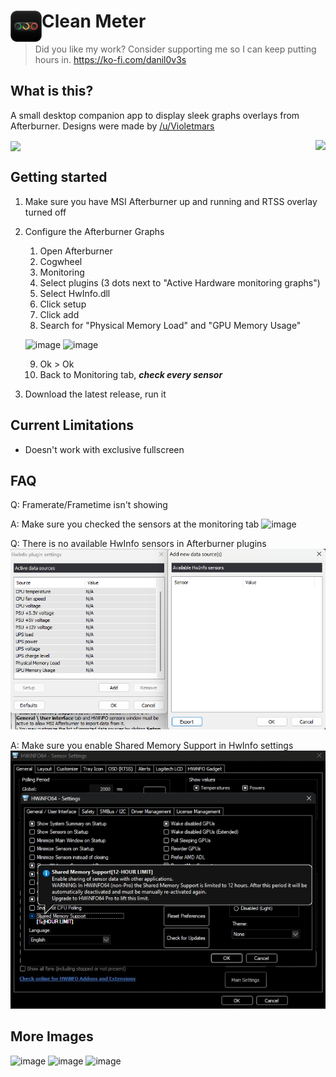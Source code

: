 # <img align="left" src="images/Logo.png" height=50> Clean Meter

> Did you like my work? Consider supporting me so I can keep putting hours in.
> https://ko-fi.com/danil0v3s

## What is this?

A small desktop companion app to display sleek graphs overlays from Afterburner. Designs were made by [/u/Violetmars](https://www.reddit.com/user/Violetmars/)

<img align="right" src="https://github.com/user-attachments/assets/5e797f42-bebc-4d8f-82c8-837fc4b58a07">
<img align="center" src="https://github.com/user-attachments/assets/6c7bd91a-7e9a-4c38-a450-d6e2ce26bcd4">

## Getting started
1. Make sure you have MSI Afterburner up and running and RTSS overlay turned off
2. Configure the Afterburner Graphs
   1. Open Afterburner
   2. Cogwheel
   3. Monitoring
   4. Select plugins (3 dots next to "Active Hardware monitoring graphs")
   5. Select HwInfo.dll
   6. Click setup
   7. Click add
   8. Search for "Physical Memory Load" and "GPU Memory Usage"
   
   ![image](https://github.com/user-attachments/assets/0ad19f39-0fe6-4cb4-95f8-edd343e75e54)
   ![image](https://github.com/user-attachments/assets/3fdb68ad-0f81-42f7-bb0f-5d35ca08fac3)
   
   9. Ok > Ok
   10. Back to Monitoring tab, _**check every sensor**_
4. Download the latest release, run it

## Current Limitations
- Doesn't work with exclusive fullscreen

## FAQ

Q: Framerate/Frametime isn't showing

A: Make sure you checked the sensors at the monitoring tab
![image](https://github.com/user-attachments/assets/34566585-6279-40a0-a099-34167b0f34c7)

Q: There is no available HwInfo sensors in Afterburner plugins
![image](images/qa_clean_meter2.png)

A: Make sure you enable Shared Memory Support in HwInfo settings 
![image](images/qa_clean_meter.png)



## More Images

![image](https://github.com/user-attachments/assets/1fc2ed45-5929-4344-845f-e4ec718dbca6)
![image](https://github.com/user-attachments/assets/801c9c9d-9462-4804-acc7-3fbba77c2a52)
![image](https://github.com/user-attachments/assets/03ba60d5-66d8-474a-9db1-bcd95df8e1da)


